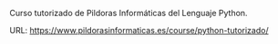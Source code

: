 Curso tutorizado de Pildoras Informáticas del Lenguaje Python.

URL: https://www.pildorasinformaticas.es/course/python-tutorizado/